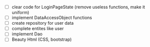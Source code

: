 - [ ] clear code for LoginPageState (remove useless functions, make it uniform)
- [ ] implement DataAccessObject functions
- [ ] create repository for user data
- [ ] complete entites like user
- [ ] implement Dao
- [ ] Beauty Html (CSS, bootstrap)